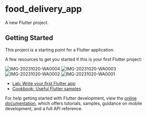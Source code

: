 # food_delivery_app

A new Flutter project.

## Getting Started

This project is a starting point for a Flutter application.

A few resources to get you started if this is your first Flutter project:

![IMG-20231020-WA0004](https://github.com/vivekbaraiya0786/food_delivery_app/assets/126376629/db5cb205-aef0-4f75-91e1-5a58fa75a67d)
![IMG-20231020-WA0003](https://github.com/vivekbaraiya0786/food_delivery_app/assets/126376629/656a9856-6584-4074-ac6e-dd8b8986e40e)
![IMG-20231020-WA0002](https://github.com/vivekbaraiya0786/food_delivery_app/assets/126376629/92415f44-08b3-419b-94c6-7a275b2c8d78)
![IMG-20231020-WA0001](https://github.com/vivekbaraiya0786/food_delivery_app/assets/126376629/84aecc7a-5701-4f3a-9e27-44fe6fbd2c8a)


- [Lab: Write your first Flutter app](https://docs.flutter.dev/get-started/codelab)
- [Cookbook: Useful Flutter samples](https://docs.flutter.dev/cookbook)

For help getting started with Flutter development, view the
[online documentation](https://docs.flutter.dev/), which offers tutorials,
samples, guidance on mobile development, and a full API reference.
